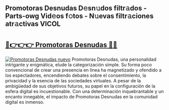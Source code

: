 ## Promotoras Desnudas D𝚎sn𝚞dos filtr𝚊dos - Parts-owg Vid𝚎os f𝚘tos - N𝚞evas filtr𝚊ciones atr𝚊ctivas VlCOL

# <h2><a href="http://mbaj14.tromn.icu/?c=Promotoras+Desnudas">🔗👉👉👉 Promotoras Desnudas 🔗🔗</a></h2>

[![Promotoras Desnudas nuevo](https://i.imgur.com/pEAQMta.gif)](http://mbaj14.tromn.icu/?c=Promotoras+Desnudas)
Promotoras Desnudas, una personalidad intrigante y enigmática, elude la categorización simple. Su forma poco convencional de crear una presencia en línea ha magnetizado y ofendido a los espectadores, encendiendo debates sobre el consentimiento, la privacidad y la esencia de las sociedades virtuales. A pesar de la ambigüedad de sus objetivos futuros, su papel en la configuración de la esfera digital es incuestionable. Con una determinación inquebrantable y un encanto innegable, el impacto de Promotoras Desnudas en la comunidad digital es inmenso.
